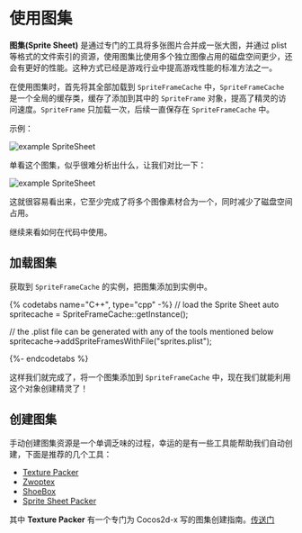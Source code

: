 # 使用图集

__图集(Sprite Sheet)__ 是通过专门的工具将多张图片合并成一张大图，并通过 plist 等格式的文件索引的资源，使用图集比使用多个独立图像占用的磁盘空间更少，还会有更好的性能。这种方式已经是游戏行业中提高游戏性能的标准方法之一。

在使用图集时，首先将其全部加载到 `SpriteFrameCache` 中，`SpriteFrameCache` 是一个全局的缓存类，缓存了添加到其中的 `SpriteFrame` 对象，提高了精灵的访问速度。`SpriteFrame` 只加载一次，后续一直保存在 `SpriteFrameCache` 中。

示例：

![](../../en/sprites/sprites-img/3_1.png "example SpriteSheet")

单看这个图集，似乎很难分析出什么，让我们对比一下：

![](../../en/sprites/sprites-img/spritesheet.png "example SpriteSheet")

这就很容易看出来，它至少完成了将多个图像素材合为一个，同时减少了磁盘空间占用。

继续来看如何在代码中使用。

## 加载图集

获取到 `SpriteFrameCache` 的实例，把图集添加到实例中。

{% codetabs name="C++", type="cpp" -%}
// load the Sprite Sheet
auto spritecache = SpriteFrameCache::getInstance();

// the .plist file can be generated with any of the tools mentioned below
spritecache->addSpriteFramesWithFile("sprites.plist");

{%- endcodetabs %}

这样我们就完成了，将一个图集添加到 `SpriteFrameCache` 中，现在我们就能利用这个对象创建精灵了！

## 创建图集

手动创建图集资源是一个单调乏味的过程，幸运的是有一些工具能帮助我们自动创建，下面是推荐的几个工具：

* [Texture Packer](https://www.codeandweb.com/texturepacker)
* [Zwoptex](https://www.zwopple.com/zwoptex/)
* [ShoeBox](http://renderhjs.net/shoebox/)
* [Sprite Sheet Packer](http://amakaseev.github.io/sprite-sheet-packer/)

其中 __Texture Packer__ 有一个专门为 Cocos2d-x 写的图集创建指南。[传送门](https://www.codeandweb.com/texturepacker/tutorials/animations-and-spritesheets-in-cocos2d-x)
